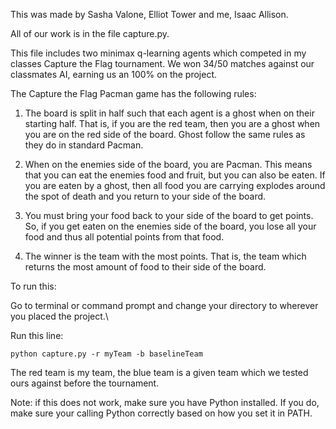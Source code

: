 This was made by Sasha Valone, Elliot Tower and me, Isaac Allison.

All of our work is in the file capture.py.

This file includes two minimax q-learning agents which competed in my classes Capture the Flag tournament. 
We won 34/50 matches against our classmates AI, earning us an 100% on the project. 

The Capture the Flag Pacman game has the following rules:

1. The board is split in half such that each agent is a ghost when on their starting half.
   That is, if you are the red team, then you are a ghost when you are on the red side of the board.
   Ghost follow the same rules as they do in standard Pacman.

2. When on the enemies side of the board, you are Pacman.
   This means that you can eat the enemies food and fruit, but you can also be eaten.
   If you are eaten by a ghost, then all food you are carrying explodes around the spot of death and
   you return to your side of the board.
 
3. You must bring your food back to your side of the board to get points. 
   So, if you get eaten on the enemies side of the board, you lose all your food and thus 
   all potential points from that food. 

4. The winner is the team with the most points. That is, the team which returns the most amount of 
   food to their side of the board. 

To run this:

Go to terminal or command prompt and change your directory to wherever you placed the project.\

Run this line: 

	python capture.py -r myTeam -b baselineTeam 

The red team is my team, the blue team is a given team which we tested ours against before the tournament. 

Note: if this does not work, make sure you have Python installed. If you do, make sure your calling Python 
correctly based on how you set it in PATH.